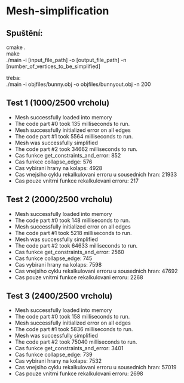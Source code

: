 # Mesh-simplification

## Spuštění:
cmake .\
make\
./main -i [input_file_path] -o [output_file_path] -n [number_of_vertices_to_be_simplified]

třeba:\
./main -i objfiles/bunny.obj -o objfiles/bunnyout.obj -n 200

## Test 1 (1000/2500 vrcholu)
- Mesh successfully loaded into memory
- The code part #0 took 135 milliseconds to run.
- Mesh successfully initialized error on all edges 
- The code part #1 took 5564 milliseconds to run. 
- Mesh was successfully simplified
- The code part #2 took 34662 milliseconds to run.
- Cas funkce get_constraints_and_error: 852
- Cas funkce collapse_edge: 576
- Cas vybirani hrany na kolaps: 4928
- Cas vnejsiho cyklu rekalkulovani erroru u sousednich hran: 21933
- Cas pouze vnitrni funkce rekalkulovani erroru: 217

## Test 2 (2000/2500 vrcholu)
- Mesh successfully loaded into memory
- The code part #0 took 148 milliseconds to run.
- Mesh successfully initialized error on all edges
- The code part #1 took 5218 milliseconds to run.
- Mesh was successfully simplified
- The code part #2 took 64633 milliseconds to run.
- Cas funkce get_constraints_and_error: 2560
- Cas funkce collapse_edge: 745
- Cas vybirani hrany na kolaps: 7598
- Cas vnejsiho cyklu rekalkulovani erroru u sousednich hran: 47692
- Cas pouze vnitrni funkce rekalkulovani erroru: 2268

## Test 3 (2400/2500 vrcholu)
- Mesh successfully loaded into memory
- The code part #0 took 158 milliseconds to run.
- Mesh successfully initialized error on all edges
- The code part #1 took 5836 milliseconds to run.
- Mesh was successfully simplified
- The code part #2 took 75040 milliseconds to run.
- Cas funkce get_constraints_and_error: 3401
- Cas funkce collapse_edge: 739
- Cas vybirani hrany na kolaps: 7532
- Cas vnejsiho cyklu rekalkulovani erroru u sousednich hran: 57019
- Cas pouze vnitrni funkce rekalkulovani erroru: 2698



